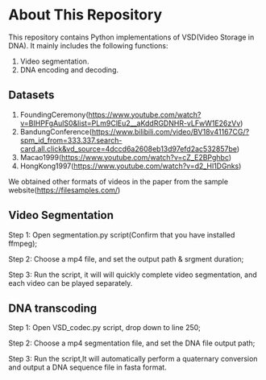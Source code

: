 # About This Repository
This repository contains Python implementations of VSD(Video Storage in DNA). 
It mainly includes the following functions:
1. Video segmentation.
2. DNA encoding and decoding.
## Datasets
1. FoundingCeremony(https://www.youtube.com/watch?v=BIHPFgAulS0&list=PLm9ClEu2__aKddRGDNHR-vLFwW1E26zVv)
2. BandungConference(https://www.bilibili.com/video/BV18v41167CG/?spm_id_from=333.337.search-card.all.click&vd_source=4dccd6a2608eb13d97efd2ac532857be)
3. Macao1999(https://www.youtube.com/watch?v=cZ_E2BPghbc)
4. HongKong1997(https://www.youtube.com/watch?v=d2_Hl1DGnks)

We obtained other formats of videos in the paper from the sample website(https://filesamples.com/)
## Video Segmentation
Step 1: Open segmentation.py script(Confirm that you have installed ffmpeg);

Step 2: Choose a mp4 file, and set the output path & srgment duration;

Step 3: Run the script, it will will quickly complete video segmentation, and each video can be played separately.

## DNA transcoding
Step 1: Open VSD_codec.py script, drop down to line 250;

Step 2: Choose a mp4 segmentation file, and set the DNA file output path;

Step 3: Run the script,It will automatically perform a quaternary conversion and output a DNA sequence file in fasta format.
